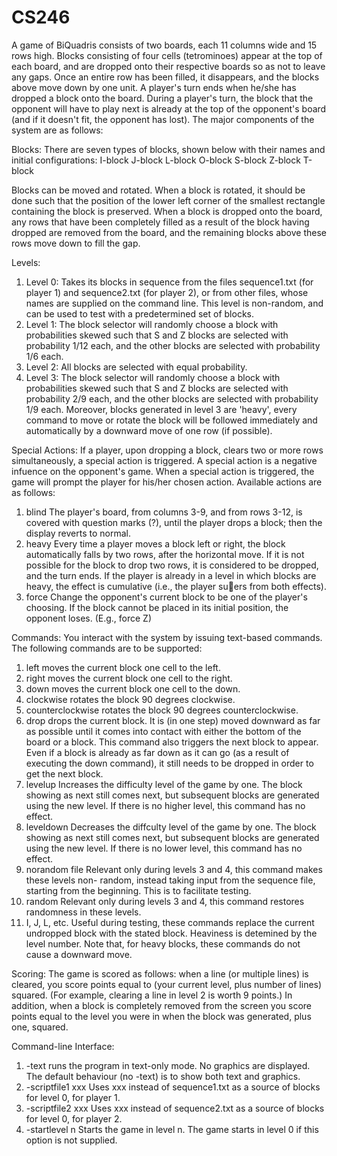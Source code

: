 # CS246

A game of BiQuadris consists of two boards, each 11 columns wide and 15 rows high. Blocks
consisting of four cells (tetrominoes) appear at the top of each board, and are dropped
onto their respective boards so as not to leave any gaps. Once an entire row has been filled, it
disappears, and the blocks above move down by one unit.
A player's turn ends when he/she has dropped a block onto the board. During a player's turn, 
the block that the opponent will have to play next is already at the top of the opponent's 
board (and if it doesn't fit, the opponent has lost). The major components of the system are as follows:

Blocks:
There are seven types of blocks, shown below with their names and initial configurations:
I-block J-block L-block O-block S-block Z-block T-block

Blocks can be moved and rotated. When a block is rotated, it should be done such that the
position of the lower left corner of the smallest rectangle containing the block is preserved.
When a block is dropped onto the board, any rows that have been completely
filled as a result of the block having dropped are removed from the board, and the
remaining blocks above these rows move down to fill the gap.

Levels:
1. Level 0: Takes its blocks in sequence from the files sequence1.txt (for player 1) and sequence2.txt 
(for player 2), or from other files, whose names are supplied on the command line. This level is
non-random, and can be used to test with a predetermined set of
blocks. 
2. Level 1: The block selector will randomly choose a block with probabilities skewed such that
S and Z blocks are selected with probability 1/12 each, and the other blocks are selected with
probability 1/6 each.
3. Level 2: All blocks are selected with equal probability.
4. Level 3: The block selector will randomly choose a block with probabilities skewed such that
S and Z blocks are selected with probability 2/9 each, and the other blocks are selected with
probability 1/9 each. Moreover, blocks generated in level 3 are 'heavy', every command to
move or rotate the block will be followed immediately and automatically by a downward move
of one row (if possible).

Special Actions:
If a player, upon dropping a block, clears two or more rows simultaneously, a special action is
triggered. A special action is a negative infuence on the opponent's game. When a special action
is triggered, the game will prompt the player for his/her chosen action. Available actions are as
follows:
1. blind The player's board, from columns 3-9, and from rows 3-12, is covered with question
marks (?), until the player drops a block; then the display reverts to normal.
2. heavy Every time a player moves a block left or right, the block automatically falls by two
rows, after the horizontal move. If it is not possible for the block to drop two rows, it is
considered to be dropped, and the turn ends. If the player is already in a level in which
blocks are heavy, the effect is cumulative (i.e., the player suers from both effects).
3. force Change the opponent's current block to be one of the player's choosing. If the block
cannot be placed in its initial position, the opponent loses. (E.g., force Z)

Commands:
You interact with the system by issuing text-based commands. The following commands are to be
supported:
1. left moves the current block one cell to the left. 
2. right moves the current block one cell to the right. 
3. down moves the current block one cell to the down.
4. clockwise rotates the block 90 degrees clockwise.
5. counterclockwise rotates the block 90 degrees counterclockwise.
6. drop drops the current block. It is (in one step) moved downward as far as possible until
it comes into contact with either the bottom of the board or a block. This command also
triggers the next block to appear. Even if a block is already as far down as it can go (as a
result of executing the down command), it still needs to be dropped in order to get the next
block.
7. levelup Increases the difficulty level of the game by one. The block showing as next still
comes next, but subsequent blocks are generated using the new level. If there is no higher
level, this command has no effect.
8. leveldown Decreases the diffculty level of the game by one. The block showing as next still
comes next, but subsequent blocks are generated using the new level. If there is no lower
level, this command has no effect.
9. norandom file Relevant only during levels 3 and 4, this command makes these levels non-
random, instead taking input from the sequence file, starting from the beginning. This is
to facilitate testing.
10. random Relevant only during levels 3 and 4, this command restores randomness in these levels.
11. I, J, L, etc. Useful during testing, these commands replace the current undropped block with
the stated block. Heaviness is detemined by the level number. Note that, for heavy blocks,
these commands do not cause a downward move.

Scoring:
The game is scored as follows: when a line (or multiple lines) is cleared, you score points equal to
(your current level, plus number of lines) squared. (For example, clearing a line in level 2 is worth 9
points.) In addition, when a block is completely removed from the screen you score points equal to
the level you were in when the block was generated, plus one, squared.

Command-line Interface:
1. -text runs the program in text-only mode. No graphics are displayed. The default behaviour
(no -text) is to show both text and graphics.
2. -scriptfile1 xxx Uses xxx instead of sequence1.txt as a source of blocks for level 0, for
player 1.
3. -scriptfile2 xxx Uses xxx instead of sequence2.txt as a source of blocks for level 0, for
player 2.
4. -startlevel n Starts the game in level n. The game starts in level 0 if this option is not
supplied.
